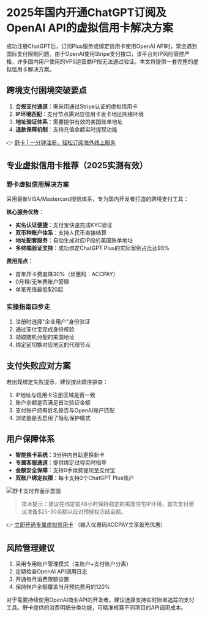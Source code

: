 # 2025年国内开通ChatGPT订阅及OpenAI API的虚拟信用卡解决方案

成功注册ChatGPT后，订阅Plus服务或绑定信用卡使用OpenAI API时，常会遇到国际支付限制问题。由于OpenAI使用Stripe支付接口，该平台对IP风险管控严格，许多国内用户使用的VPS运营商IP段无法通过验证。本文将提供一套完整的虚拟信用卡解决方案。

## 跨境支付困境突破要点
1. **合规支付通道**：需采用通过Stripe认证的虚拟信用卡
2. **IP环境匹配**：支付节点需对应信用卡发卡地区网络环境
3. **地址验证体系**：需要提供有效的美国账单地址
4. **退款保障机制**：支持充值余额实时提现功能

👉 [野卡 | 一分钟注册，轻松订阅海外线上服务](https://bbtdd.com/yeka)

## 专业虚拟信用卡推荐（2025实测有效）

### 野卡虚拟信用解决方案
采用最新VISA/Mastercard授信体系，专为国内开发者打造的跨境支付工具：

**核心服务优势**：
- **实名认证便捷**：支付宝快速完成KYC验证
- **双币种账户体系**：支持人民币直接结算
- **地址配套服务**：自动生成对应IP段的美国账单地址
- **多终端验证支持**：成功绑定ChatGPT Plus的实际案例占比达93%

**费用亮点**：
- 首年开卡费直降30%（优惠码：ACCPAY）
- 0月租/无年费账户管理
- 单笔充值最低$20起

### 实操指南四步走
1. 注册时选择"企业用户"身份验证
2. 通过支付宝完成身份核验
3. 领取随机分配的美国地址
4. 绑定前切换对应地区的代理节点

## 支付失败应对方案
若出现绑定失败提示，建议按此顺序排查：
1. IP地址与信用卡注册区域是否一致
2. 账户余额是否满足首次验证金额
3. 支付账户持有姓名是否与OpenAI账户匹配
4. 浏览器是否启用了隐私保护模式

## 用户保障体系
- **智能换卡系统**：3分钟内自助更换新卡
- **专属客服通道**：提供绑定过程实时指导
- **金额安全保障**：支持0手续费提现至支付宝
- **双账户绑定权限**：每卡支持2个ChatGPT Plus账户

![野卡支付界面示意图](https://bbtdd.com/wp-content/uploads/img/40129700091522.webp)

> 技术提示：建议在绑定前48小时保持稳定的美国住宅IP环境，首次支付建议准备$25-30余额以应对预授权冻结金额。

👉 [立即开通专属虚拟信用卡](https://bbtdd.com/yeka) （输入优惠码ACCPAY立享首充优惠）

## 风险管理建议
1. 采用专用账户管理模式（主账户+支付账户分离）
2. 定期检查OpenAI API调用日志
3. 开通每月消费限额设置
4. 保持账户余额覆盖当月预估费用的120%

对于需要持续使用OpenAI商业API的开发者，建议选择支持实时账单追踪的支付工具。野卡提供的消费明细分类功能，可精准核算不同项目的API调用成本。